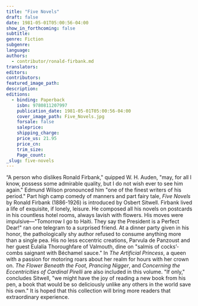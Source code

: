 ```yaml
---
title: "Five Novels"
draft: false
date: 1981-05-01T05:00:56-04:00
show_in_forthcoming: false
subtitle:
genre: Fiction
subgenre:
language:
authors:
  - contributor/ronald-firbank.md
translators:
editors:
contributors:
featured_image_path:
description:
editions:
  - binding: Paperback
    isbn: 9780811207997
    publication_date: 1981-05-01T05:00:56-04:00
    cover_image_path: Five_Novels.jpg
    forsale: false
    saleprice:
    shipping_charge:
    price_us: 21.95
    price_cn:
    trim_size:
    Page_count:
_slug: five-novels
---
```


“A person who dislikes Ronald Firbank," quipped W. H. Auden, "may, for all I know, possess some admirable quality, but I do not wish ever to see him again." Edmund Wilson pronounced him "one of the finest writers of his period." Part high camp comedy of manners and part fairy tale, _Five Novels_ by Ronald Firbank (1886-1926) is introduced by Osbert Sitwell. Firbank lived a life of exquisite, if lonely, leisure. He composed all his novels on postcards in his countless hotel rooms, always lavish with flowers. His moves were impulsive––"Tomorrow I go to Haiti. They say the President is a Perfect Dear!" ran one telegram to a surprised friend. At a dinner party given in his honor, the pathologically shy author refused to consume anything more than a single pea. His no less eccentric creations, Parvula de Panzoust and her guest Eulalia Thoroughfare of Valmouth, dine on "salmis of cocks’-combs saignant with Béchamel sauce." In _The Artificial Princess_, a queen with a passion for motoring roars about her realm for hours with her crown on. _The Flower Beneath the Foot,_ _Prancing Nigger_, and _Concerning the Eccentricities of Cardinal Pirelli_ are also included in this volume. "If only," concludes Sitwell, "we might have the joy of reading a new book from his pen, a book that would be so deliciously unlike any others in the world save his own." It is hoped that this collection will bring more readers that extraordinary experience.

